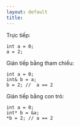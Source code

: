 ```yaml
---
layout: default
title: 
---
```


Trực tiếp:

```
int a = 0;
a = 2;
```

Gián tiếp bằng tham chiếu:

```
int a = 0;
int& b = a;
b = 2; //  a == 2
```

Gián tiếp bằng con trỏ:

```
int a = 0;
int* b = &a;
*b = 2; // a == 2
```